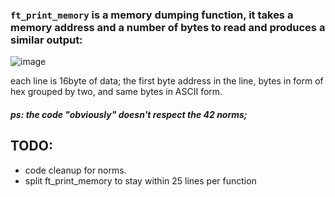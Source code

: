 ### ```ft_print_memory``` is a memory dumping function, it takes a memory address and a number of bytes to read and produces a similar output:
![image](https://user-images.githubusercontent.com/53499335/167985341-5d0eb7da-0ba1-4ac4-ac4a-a75c3edd0ed0.png)

each line is 16byte of data; the first byte address in the line, bytes in form of hex grouped by two, and same bytes in ASCII form.

##### ps: the code "obviously" doesn't respect the 42 norms;
## TODO:
- code cleanup for norms.
- split ft_print_memory to stay within 25 lines per function
